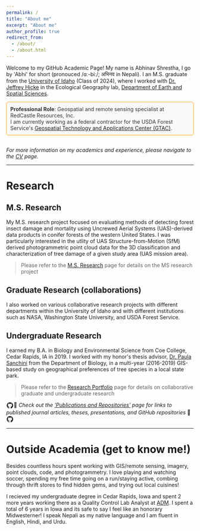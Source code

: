 ```yaml
---
permalink: /
title: "About me"
excerpt: "About me"
author_profile: true
redirect_from: 
  - /about/
  - /about.html
---
```

Welcome to my GitHub Academic Page! My name is Abhinav Shrestha, I go by 'Abhi' for short (pronouced /ɑː-biː/; अभिनव in Nepali). I an M.S. graduate from the <a href = "https://www.uidaho.edu/" target="_blank">University of Idaho</a> (Class of 2024), where I worked with <a href = "https://webpages.uidaho.edu/~jhicke/" target="_blank">Dr. Jeffrey Hicke</a> in the Ecological Geography lab,  <a href = "https://www.uidaho.edu/sci/ess" target="_blank">Department of Earth and Spatial Sciences</a>.  

<div style="border: 1px solid #ffa500; background-color: #f9f9f9; padding: 10px; border-radius: 5px; color: #333;">
<b>Professional Role</b>: Geospatial and remote sensing specialist at RedCastle Resources, Inc. <br>I am currently working as a federal contractor for the USDA Forest Service's <a href="https://www.fs.usda.gov/about-agency/gtac" target="_blank">Geospatial Technology and Applications Center (GTAC)</a>. 
</div>
<br>

*For more information on my academics and experience, please navigate to the [CV](/cv/) page.*

<hr>

# Research

## M.S. Research

My M.S. research project focused on evaluating methods of detecting forest insect damage and mortality using Uncrewed Aerial Systems (UAS)-derived data products in conifer forests of the western United States. I was particularly interested in the utlity of UAS Structure-from-Motion (SfM) derived photogrammetric point cloud data for the 3D classification and characterization of tree damage of a given study area (UAS mission area).  

> Please refer to the [M.S. Research](/m_s_thesis/) page for details on the MS research project

## Graduate Research (collaborations)

I also worked on various collaborative research projects with different departments within the University of Idaho and with different institutions such as NASA, Washington State University, and USDA Forest Service. 

## Undergraduate Research 
I earned my B.A. in Biology and Environmental Science from Coe College, Cedar Rapids, IA in 2019. I worked with my honor's thesis advisor, <a href = "https://www.coe.edu/academics/majors-areas-study/biology/faculty"  target="_blank">Dr. Paula Sanchini</a> from the Department of Biology, in a multi-year (2016-2019) GIS-based study on geographical preferences of tree species in a local state park. 

> Please refer to the [Research Portfolio](/portfolio/) page for details on collaborative graduate and undergraduate research

<img src="../images/github.png" alt="GitHub-Icon" width="20" height="20" style="vertical-align: middle;">📖 *Check out the ['Publications and Repositories'](/publications/) page for links to published journal articles, theses, presentations, and GitHub repositories* 📖 <img src="../images/github.png" alt="GitHub-Icon" width="20" height="20" style="vertical-align: middle;">

<hr>

# Outside Academia (get to know me!)
Besides countless hours spent working with GIS/remote sensing, imagery, point clouds, code, and photogrammetry. I love playing and watching soccer, spending my free time going on a run/staying active, combing through thrift stores to find hidden gems, and trying out local cuisines!  

I recieved my undergraduate degree in Cedar Rapids, Iowa and spent 2 more years working there as a Quality Control Lab Analyst at <a href = "https://www.adm.com/en-us/" target="_blank">ADM</a>. I spent a total of 6 years in Iowa and its safe to say I feel like an honorary Midwesterner! I speak Nepali as my native language and I am fluent in English, Hindi, and Urdu.  